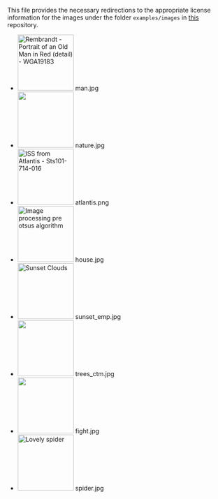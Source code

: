 
This file provides the necessary redirections to the appropriate license
information for the images under the folder `examples/images` in
[this](https://github.com/arrayfire/assets) repository.

* <a href="https://commons.wikimedia.org/wiki/File:Rembrandt_-_Portrait_of_an_Old_Man_in_Red_(detail)_-_WGA19183.jpg"><img width="128" alt="Rembrandt - Portrait of an Old Man in Red (detail) - WGA19183" src="https://upload.wikimedia.org/wikipedia/commons/thumb/0/03/Rembrandt_-_Portrait_of_an_Old_Man_in_Red_%28detail%29_-_WGA19183.jpg/256px-Rembrandt_-_Portrait_of_an_Old_Man_in_Red_%28detail%29_-_WGA19183.jpg"/></a> man.jpg
* <a title="CC0 Public Domain" href="https://pixabay.com/en/grove-of-trees-field-meadow-nature-359532/"><img width="128" src="https://pixabay.com/get/84d578af45854d8788bb/1435346377/grove-of-trees-359532_1920.jpg?direct"/></a> nature.jpg
* <a title="By NASA [Public domain], via Wikimedia Commons" href="https://commons.wikimedia.org/wiki/File:ISS_from_Atlantis_-_Sts101-714-016.jpg"><img width="128" alt="ISS from Atlantis - Sts101-714-016" src="https://upload.wikimedia.org/wikipedia/commons/thumb/a/a9/ISS_from_Atlantis_-_Sts101-714-016.jpg/512px-ISS_from_Atlantis_-_Sts101-714-016.jpg"/></a> atlantis.png
* <a title="By http://www.freephotos.lu/ [CC BY 1.0 (http://creativecommons.org/licenses/by/1.0)], via Wikimedia Commons" href="https://commons.wikimedia.org/wiki/File:Image_processing_pre_otsus_algorithm.jpg"><img width="128" alt="Image processing pre otsus algorithm" src="https://upload.wikimedia.org/wikipedia/commons/thumb/4/4b/Image_processing_pre_otsus_algorithm.jpg/512px-Image_processing_pre_otsus_algorithm.jpg"/></a> house.jpg
* <a title="By RonAlmog, (Flickr page) [CC BY 2.0 (http://creativecommons.org/licenses/by/2.0)], via Wikimedia Commons" href="https://commons.wikimedia.org/wiki/File%3ASunset_Clouds.jpg"><img width="128" alt="Sunset Clouds" src="https://upload.wikimedia.org/wikipedia/commons/thumb/8/8d/Sunset_Clouds.jpg/512px-Sunset_Clouds.jpg"/></a> sunset\_emp.jpg
* <a title="CC0 Public Domain" href="https://pixabay.com/en/winter-road-black-and-white-84303/"><img width="128" src="https://pixabay.com/get/220b06db6ae6d3e38e27/1435348786/winter-84303_1280.jpg?direct"/></a> trees\_ctm.jpg
* <a title="CC0 Public Domain" href="https://pixabay.com/en/smoke-colors-wallpaper-662747/"><img width="128" src="https://pixabay.com/get/1802c519b820edd44162/1435349342/smoke-662747.png?direct"/></a> fight.jpg
* <a title="By Power3d (Own work) [CC BY-SA 3.0 (http://creativecommons.org/licenses/by-sa/3.0) or GFDL (http://www.gnu.org/copyleft/fdl.html)], via Wikimedia Commons" href="https://commons.wikimedia.org/wiki/File%3ALovely_spider.jpeg"><img width="128" alt="Lovely spider" src="https://upload.wikimedia.org/wikipedia/commons/thumb/b/b3/Lovely_spider.jpeg/512px-Lovely_spider.jpeg"/></a> spider.jpg
